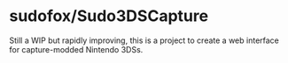 # sudofox/Sudo3DSCapture

Still a WIP but rapidly improving, this is a project to create a web interface for capture-modded Nintendo 3DSs.

